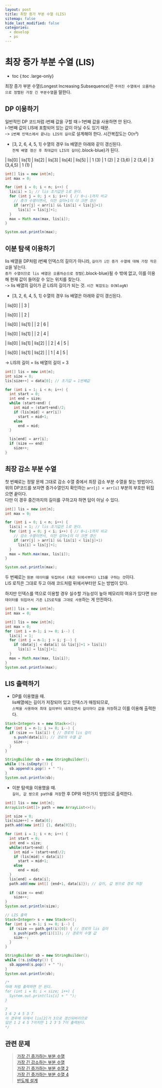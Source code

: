 ```yaml
---
layout: post
title: 최장 증가 부분 수열 (LIS)
sitemap: false
hide_last_modified: false
categories:
  - develop
  - ps
---
```

# 최장 증가 부분 수열 (LIS)

* toc
{:toc .large-only}

최장 증가 부분 수열(Longest Increasing Subsequence)은 `주어진 수열에서 오름차순으로 정렬된 가장 긴 부분수열`을 말한다. 

## DP 이용하기
일반적인 DP 코드처럼 i번째 값을 구할 때 i-1번째 값을 사용하면 안 된다.  
i-1번째 값이 LIS에 포함되어 있는 값이 아닐 수도 있기 때문.  
-> `i번째 인덱스에서 끝나는 LIS의 길이`로 설계해야 한다. 시간복잡도는 O(n²)

- [3, 2, 6, 4, 5, 1] 수열의 경우 lis 배열은 아래와 같이 갱신된다.  
`전체 배열 갱신 후 최대값이 LIS의 길이`{:.block-blue}가 된다.

| lis[0] | lis[1] | lis[2] | lis[3] | lis[4] | lis[5] |
| 1 (3) | 1 (2) | 2 (3,6) | 2 (3,4) | 3 (3,4,5) | 1 (1) |

```java
int[] lis = new int[n];
int max = 0;

for (int i = 0; i < n; i++) {
  lis[i] = 1; // lis 초기값은 1로 둔다.
  for (int j = 0; j < i; i++) { // 0~i-1까지 비교
    // 증가 수열이면서, 이전 길이+1이 더 크면 갱신
    if (arr[j] < arr[i] && lis[i] < lis[j]+1)
      lis[i] = lis[j]+1;
  }
  max = Math.max(max, lis[i]);
}

System.out.println(max);
```

## 이분 탐색 이용하기
lis 배열을 DP처럼 i번째 인덱스의 길이가 아니라, `길이가 i인 증가 수열에 대해 가장 작은 값`을 넣는다.  
`증가 수열이므로 lis 배열은 오름차순으로 정렬`{:.block-blue}될 수 밖에 없고, 이를 이용해 현재 값이 들어갈 수 있는 위치를 찾는다.  
-> lis 배열의 길이가 곧 LIS의 길이가 되는 것. `시간 복잡도는 O(NlogN)`

- [3, 2, 6, 4, 5, 1] 수열의 경우 lis 배열은 아래와 같이 갱신된다.

| lis[0] |
| 3 |

| lis[0] |
| 2 |

| lis[0] | lis[1] |
| 2 | 6 |

| lis[0] | lis[1] |
| 2 | 4 |

| lis[0] | lis[1] | lis[2] |
| 2 | 4 | 5 |

| lis[0] | lis[1] | lis[2] |
| 1 | 4 | 5 |

-> LIS의 길이 = lis 배열의 길이 = 3

```java
int[] lis = new int[n];
int size = 0;
lis[size++] = data[0]; // 초기값 = 1번째값

for (int i = 1; i < n; i++) {
  int start = 0;
  int end = size;
  while (start<end) {
    int mid = (start+end)/2;
    if (lis[mid] < arr[i])
      start = mid+1;
    else
      end = mid;
  }

  lis[end] = arr[i];
  if (size == end)
    size++;
}
```

## 최장 감소 부분 수열
첫 번째로는 정말 문제 그대로 감소 수열 중에서 최장 감소 부분 수열을 찾는 방법이다.  
위의 DP코드를 보자면 증가수열인지 확인하는 `arr[j] < arr[i]` 부분의 부호만 뒤집으면 끝이다.  
다만 이 경우 중간까지의 길이를 구하고자 하면 답이 아닐 수 있다.

```java
int[] lis = new int[n];
int max = 0;

for (int i = 0; i < n; i++) {
  lis[i] = 1; // lis 초기값은 1로 둔다.
  for (int j = 0; j < i; i++) { // 0~i-1까지 비교
    // 감소 수열이면서, 이전 길이+1이 더 크면 갱신
    if (arr[j] > arr[i] && lis[i] < lis[j]+1)
      lis[i] = lis[j]+1;
  }
  max = Math.max(max, lis[i]);
}

System.out.println(max);
```

두 번째로는 `원본 데이터를 뒤집어서 (혹은 뒤에서부터) LIS를 구하는 것`이다.  
LIS 로직은 그대로 두고 아래 코드처럼 뒤에서부터만 도는 방법이 있다.  

하지만 인덱스를 역으로 이용할 경우 실수할 가능성이 높아 메모리의 여유가 있다면 `원본 데이터를 뒤집어서 기존 LIS로직을 그대로 사용`하는 게 안전하다.

```java
int[] lis = new int[n];
int max = 0;

int[] lis = new int[n];
int max = 0;
for (int i = n-1; i >= 0; i--) {
  lis[i] = 1;
  for (int j = n-1; j > i; j--) {
    if (data[j] < data[i] && lis[j]+1 > lis[i])
      lis[i] = lis[j]+1;
  }
  max = Math.max(max, lis[i]);
}
System.out.println(max);
```

## LIS 출력하기
- DP를 이용했을 때.  
lis배열에는 길이가 저장되어 있고 인덱스가 매칭되므로,  
`스택을 사용하여 최대 길이부터 내려오면서 길이마다 값을 저장`하고 이를 이용해 출력한다.

```java
Stack<Integer> s = new Stack<>();
for (int i = n-1; i >= 0; i--) {
  if (size == lis[i]) { // 경로의 lis 길이
    s.push(data[i]); // 경로의 수열 값
    size--;
  }
}

StringBuilder sb = new StringBuilder();
while (!s.isEmpty()) {
  sb.append(s.pop() + " ");
}
System.out.println(sb);
```

- 이분 탐색을 이용했을 때.  
`길이, 값 쌍으로 path를 저장`한 후 DP와 마찬가지 방법으로 출력한다.

```java
int[] lis = new int[n];
ArrayList<int[]> path = new ArrayList<>();

int size = 0;
lis[size++] = data[0];
path.add(new int[] {1, data[0]});

for (int i = 1; i < n; i++) {    		
  int start = 0;
  int end = size;
  while(start<end) {
    int mid = (start+end)/2;
    if (lis[mid] < data[i])
      start = mid+1;
    else
      end = mid;
  }
  lis[end] = data[i];
  path.add(new int[] {end+1, data[i]}); // 길이, 값 쌍으로 경로 저장
  
  if (size <= end)
    size++;
}
System.out.println(size);

// LIS 출력
Stack<Integer> s = new Stack<>();
for (int i = n-1; i >= 0; i--) {
  if (size == path.get(i)[0]) { // 경로의 lis 길이
    s.push(path.get(i)[1]); // 경로의 수열 값
    size--;
  }
}

StringBuilder sb = new StringBuilder();
while (!s.isEmpty()) {
  sb.append(s.pop() + " ");
}
System.out.println(sb);

/*
아래 처럼 출력하면 안 된다.
for (int i = 0; i < size; i++) {
  System.out.print(lis[i] + " ");
}

7
1 6 2 4 5 3 7
이 경우에 뒤에서 lis[2]가 3으로 갱신되버리므로
답은 1 2 4 5 7이지만 1 2 3 5 7이 출력된다.
*/
```

## 관련 문제 

> [가장 긴 증가하는 부분 수열](https://www.acmicpc.net/problem/11053)  
[가장 긴 감소하는 부분 수열](https://www.acmicpc.net/problem/11722)  
[가장 긴 증가하는 부분 수열 2](https://www.acmicpc.net/problem/12015)  
[가장 긴 증가하는 부분 수열 4](https://www.acmicpc.net/problem/14002)  
[반도체 설계](https://www.acmicpc.net/problem/2352)
